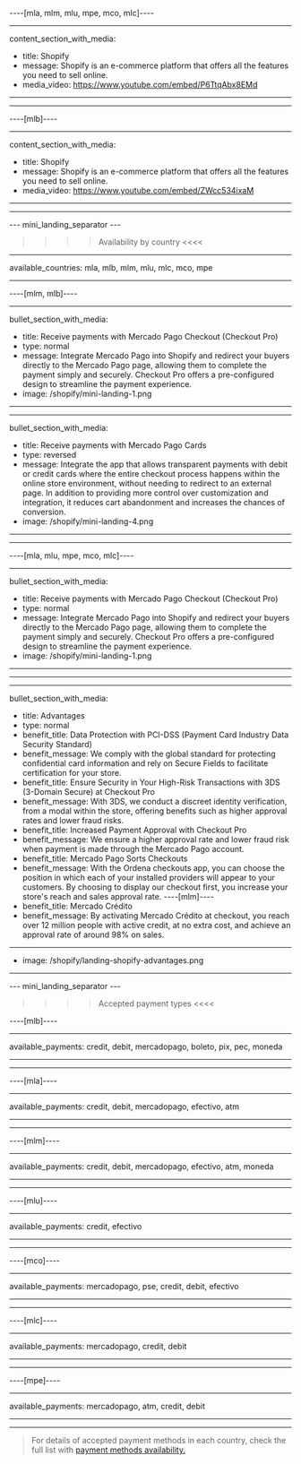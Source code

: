 ----[mla, mlm, mlu, mpe, mco, mlc]----

---
content_section_with_media: 
 - title: Shopify
 - message: Shopify is an e-commerce platform that offers all the features you need to sell online.
 - media_video: https://www.youtube.com/embed/P6TtqAbx8EMd
---

------------

----[mlb]----

---
content_section_with_media: 
 - title: Shopify
 - message: Shopify is an e-commerce platform that offers all the features you need to sell online.
 - media_video: https://www.youtube.com/embed/ZWcc534ixaM
---

------------


--- mini_landing_separator ---

>>>> Availability by country <<<<
---
available_countries: mla, mlb, mlm, mlu, mlc, mco, mpe

---

----[mlm, mlb]----

---
bullet_section_with_media: 
 - title: Receive payments with Mercado Pago Checkout (Checkout Pro)
 - type: normal
 - message: Integrate Mercado Pago into Shopify and redirect your buyers directly to the Mercado Pago page, allowing them to complete the payment simply and securely. Checkout Pro offers a pre-configured design to streamline the payment experience.
 - image: /shopify/mini-landing-1.png
---

---
bullet_section_with_media: 
 - title: Receive payments with Mercado Pago Cards
 - type: reversed
 - message: Integrate the app that allows transparent payments with debit or credit cards where the entire checkout process happens within the online store environment, without needing to redirect to an external page. In addition to providing more control over customization and integration, it reduces cart abandonment and increases the chances of conversion.
 - image: /shopify/mini-landing-4.png
---

------------
----[mla, mlu, mpe, mco, mlc]----

---
bullet_section_with_media: 
 - title: Receive payments with Mercado Pago Checkout (Checkout Pro)
 - type: normal
 - message: Integrate Mercado Pago into Shopify and redirect your buyers directly to the Mercado Pago page, allowing them to complete the payment simply and securely. Checkout Pro offers a pre-configured design to streamline the payment experience.
 - image: /shopify/mini-landing-1.png
---

------------

---
bullet_section_with_media:
  - title: Advantages
  - type: normal
  - benefit_title: Data Protection with PCI-DSS (Payment Card Industry Data Security Standard)
  - benefit_message: We comply with the global standard for protecting confidential card information and rely on Secure Fields to facilitate certification for your store.
  - benefit_title: Ensure Security in Your High-Risk Transactions with 3DS (3-Domain Secure) at Checkout Pro
  - benefit_message: With 3DS, we conduct a discreet identity verification, from a modal within the store, offering benefits such as higher approval rates and lower fraud risks.
  - benefit_title: Increased Payment Approval with Checkout Pro
  - benefit_message: We ensure a higher approval rate and lower fraud risk when payment is made through the Mercado Pago account.
  - benefit_title: Mercado Pago Sorts Checkouts
  - benefit_message: With the Ordena checkouts app, you can choose the position in which each of your installed providers will appear to your customers. By choosing to display our checkout first, you increase your store's reach and sales approval rate.
  ----[mlm]----
  - benefit_title: Mercado Crédito
  - benefit_message: By activating Mercado Crédito at checkout, you reach over 12 million people with active credit, at no extra cost, and achieve an approval rate of around 98% on sales.

------------
  - image: /shopify/landing-shopify-advantages.png
---

--- mini_landing_separator ---


>>>> Accepted payment types <<<<


----[mlb]----

---
available_payments: credit, debit, mercadopago, boleto, pix, pec, moneda

---
------------

----[mla]---- 

---
available_payments: credit, debit, mercadopago, efectivo, atm

----
------------

----[mlm]---- 

---
available_payments: credit, debit, mercadopago, efectivo, atm, moneda

----
------------

----[mlu]---- 

---
available_payments: credit, efectivo

----
------------

----[mco]---- 

---
available_payments: mercadopago, pse, credit, debit, efectivo

----
------------

----[mlc]---- 

---
available_payments: mercadopago, credit, debit

----
------------

----[mpe]---- 

---
available_payments: mercadopago, atm, credit, debit

----
------------
> For details of accepted payment methods in each country, check the full list with [payment methods availability.](/developers/en/docs/sales-processing/payment-methods)
